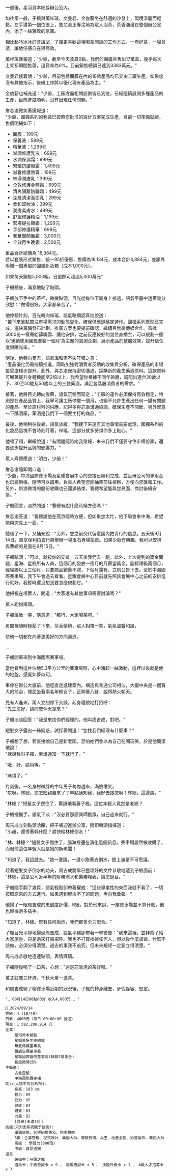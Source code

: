 一週後，星河資本總裁辦公室內。

如往常一般，子楓與萬梓瑤、文曼君、金俊薪坐在舒適的沙發上，環境溫馨而輕鬆。左手邊第一個位置上，詹芯渝正專注地為眾人泡茶，茶香瀰漫在整個辦公室內，添了一絲雅致的氛圍。

相比起冷冰冰的會議室，子楓更喜歡這種喝茶閒談的工作方式。一壺好茶，一場會議，讓他倍感自在與高效。

萬梓瑤匯報道："少爺，截至今天凌晨0點，我們的面膜共售出17萬盒，幾乎每次上架都瞬間售罄，退貨率為0%。目前銷售總額已達到3383萬元。"

文曼君接着說："少爺，目前包括面膜在內的18款產品均已交由工廠生產。如果您沒有其他指示，後續工作將以優化現有產品為主。"

金俊薪也補充道："少爺，工廠方面相關設備皆已到位，已經陸續展開多種產品的生產，目前進度順利，沒有出現任何問題。"

詹芯渝微笑著匯報道：  
"少爺，國楓系列的套裝已按照您批准的設計方案完成生產，目前一切準備就緒。售價明細如下：  
- 面膜：199元  
- 保養液：599元  
- 精華液：1,299元  
- 滋潤修護乳液：699元  
- 水潤保濕霜：999元  
- 緊緻抗皺眼霜：1,499元  
- 滋養修護唇膏：199元  
- 絲滑潤膚乳：399元  
- 全效修護身體霜：699元  
- 清爽隔離防曬霜：499元  
- 深層清潔潔面乳：299元  
- 柔和卸妝油：399元  
- 潤膚柔膚水：499元  
- 舒緩修護精油：1,199元  
- 緊膚提拉頸霜：1,299元  
- 手部修護精華：699元  
- 奢華御顏面霜：3,000元  
- 全效再生晚霜：2,500元  

單品合計總價為 16,984元。  
若以套裝形式銷售，統一95折優惠，售價為16,134元，成本合計4,884元，並額外附贈一個專屬的國楓化妝箱（成本1,000元）。  

如果每天銷售5,000組，日盈餘可超過5,000萬元"  

子楓聽後，滿意地點了點頭。

子楓放下手中的茶杯，微微點頭，目光從每位下屬身上掠過，語氣平靜中透著幾分欣慰："做得很好，大家都辛苦了。"  

他停頓片刻，目光轉向梓瑤，語氣略顯認真地說道：  
"接下來重點關注市場需求的動態變化，確保供應鏈穩定運作。國楓系列既然已完成，儘快籌備發布計劃，推廣方案也要提前確認，繼續與無憂傳媒合作。首批5000份一樣寄給薛曉雲、讓他安排，之前反應較好的幾位直播主，可以規劃一個以‘連續使用國楓套裝一個月’為主題的實測企劃，展示產品的整體效果，提升信任度與曝光率。"  

隨後，他轉向曼君，語氣溫和但不失叮囑之意：  
"產品優化仍需持續推進，同時加強對消費者反饋的收集與分析，確保產品的市場接受度穩步提升。此外，與芯渝保持密切溝通，採購新的養生藥酒原料。這款原料可顯著提升身體機能至2倍以上，我希望你根據不同年齡層，調配出適合30歲以下、30至50歲及50歲以上的三款藥酒，滿足各階層消費者的需求。"  

接著，他將目光轉向俊薪，語氣沉穩而堅定："工廠的運作必須保持高效穩定，特別是在產品品質上，我寧可讓工廠停擺一個月，也絕不允許生產出任何一罐有問題的產品。至於原材料的供應，記得多與芯渝溝通協調，確保生產不間斷。另外留意一下釀酒廠，藥酒是我們下一個要主打的商品。"

最後，他稍稍往後靠，語氣放緩："我接下來還有其他事情需要處理，國楓系列的化妝品這塊不會時刻盯著，梓瑤，這部分就多勞煩你多上點心。"

他頓了頓，繼續說道："有問題隨時向我彙報，未來我們不僅要守住市場份額，還要逐步提升品牌的影響力。"

眾人齊聲應道："明白，少爺！"  

詹芯渝隨即開口道：  
"少爺，中海國際賽車場及星耀會展中心的交接已順利完成，並且母公司的專用金也已經到帳，隨時可以調用。負責人希望您能抽空前往視察，方便向您匯報工作。另外，新浪微博的股份收購也已圓滿結束，曹總希望能與您見面，商討後續安排。"  

子楓聞言，淡然問道："曹總有說什麼時候方便嗎？"  

詹芯渝答道："曹總說他在燕京隨時方便，但如果您太忙，他下周會來中海，希望能與您見上一面。"  

她頓了一下，又補充說："另外，您之前交代留意國內拍賣行的信息。五天後9月14日，燕京保利拍賣行將舉辦一場玉石專場拍賣。如果少爺有興趣，我可以安排與曹總的見面在9月15日。"  

子楓點頭："可以，就按你的安排，五天後我們去一趟。此外，上次提到的獎金問題，星海、星楓所有人員，這個月的發放一個月的月薪當獎金，副經理級兩個月，經理級以上三個月，只要商品銷量不減，下個月還有，立刻公告下去。至於中海國際賽車場，我下午會過去看看。星耀會展中心目前就先照該會展中心之前的安排進行就好，我暫時還沒想到要怎麼規劃它。"  

他掃視在場眾人，問道："大家還有其他事項需要討論嗎？"  

眾人紛紛搖頭。  

子楓微微一笑，隨意道："那行，大家喝茶吧。"  

房間裡頓時輕鬆了下來，茶香縈繞，眾人相視一笑，氣氛溫馨和諧，

彷彿一切都在向著更美好的方向邁進。

...

子楓開車來到中海國際賽車場。  

當他看到這片佔地5.3平方公里的賽車場時，心中湧起一絲激動，這裡以後就是他的地盤，感覺如夢似幻。  

車停在辦公大廈前，他徑直走進建築內。構造與普通公司相似，大廳中央是一個寬大的前台，裡面坐著兩名年輕女子，正聊著八卦，說得熱火朝天。  

見有人進來，兩人立刻停下交談，起身禮貌地打招呼：  
"先生您好，請問您今天是來？"  

子楓淡淡回答："我是來找你們經理的，他叫周吉成，對吧。"  

短髮女子露出一絲疑惑，試探著問道："您找我們經理有什麼事？"  

子楓想了想，若直接說自己是新老闆，恐怕她們會以為自己在開玩笑。於是他簡潔地說：  
"就說我叫子楓，麻煩通知一下就行了。"  

"哦，好，請稍等。"  

"麻煩了。"  

片刻後，一名身材微胖的中年男子匆匆趕來，滿臉堆笑。  
"哎呀，林總，您怎麼親自來了？早點通知我，我好去接您啊！林總，這邊請。"  

"林總？"短髮女子愣住了，驚訝地看著子楓。這位年輕人竟然是老總？  

子楓擺擺手，語氣平淡："沒必要那麼興師動眾，自己過來就行。"  

周吉成立刻點頭哈腰，把子楓迎進辦公室，隨即轉頭指揮道：  
"小趙，還愣著幹什麼？趕快給林總倒水！"  

"林、林總？"短髮女子愣住了，腦海裡還在消化這個訊息。賽車場居然被收購了，而眼前這位年輕人就是她的新老闆！  

"知道了，我這就去。"她一邊說，一邊小跑著去倒水，臉上滿是不可思議。  

趁著短髮女子倒水的功夫，周吉成將早已整理好的文件恭敬地遞到子楓面前：  
"林總，這是公司近半年的財務流水和業務報表，請您過目。"  

子楓隨手翻了幾頁，語氣輕鬆卻帶著權威："這些專業性的東西我就不看了，一切按照原來的方式進行。如果遇到解決不了的問題，再向我彙報。"  

他掃了一眼周吉成的忠誠度評價，B級。對於他來說，一座賽車場並不算什麼，他也懶得過多插手。  

"知道了，林總。您有任何指示，我們都會全力配合。"  

子楓目光平靜地掃過周吉成，語氣平穩卻帶著一絲警告："我來這裡，並非為了給大家施壓，只是過來打聲招呼。我也不打算換掉任何人，但以後什麼該做、什麼不該做，必須分得清楚。過去的事我不追究，但未來規矩一定要立得清楚。"  

周吉成恭敬地連連點頭，表情謹慎。  

子楓隨後喝了一口茶，心想："還是芯渝泡的茶好喝。"

萬丈紅塵三杯酒，千秋大業一盞茶。

和周吉成聊了聊賽車場近期的狀況後，子楓的轉身離去，步伐從容、堅定。


`"… 09月14日00點00分 收入4,000元 … "`

```
📰 2024/09/14
等級：4 (10/40)
日薪：4000元（每日 00:00:00 發送）
現金：1,592,208,914 元
企業：
    星河資本總裁
    星楓美妍生技總裁
    無憂傳媒董事長
    銳盾安保董事長
    星楓國際醫院董事長(餘額7億美金)
    新浪微博25%
不動產：
    古北壹號
    中海國際賽車場
能力(人類平均分為70):
    身高：183 cm
    智力：89
    武力：85
    健康：84
    體質：83
    力量：82
    [詳細(未滿70)]
技能(只列出系統賦予技能):
    優雅儀態、究極絕對免疫、完美體態
    S級：企業管理、程式設計、樂器大師、駕駛技術、兵王、地產全能、影音製作、舞蹈大師
    高級 : 學習力(900倍)
    中級：資訊透鏡
道具
    裝備中：守護之戒
    道具卡：中級忠誠卡 x 9 、 高級忠誠卡 x 5 、 技能升級卡 x 1 、 A級人才招募卡 x 7
```
 
 